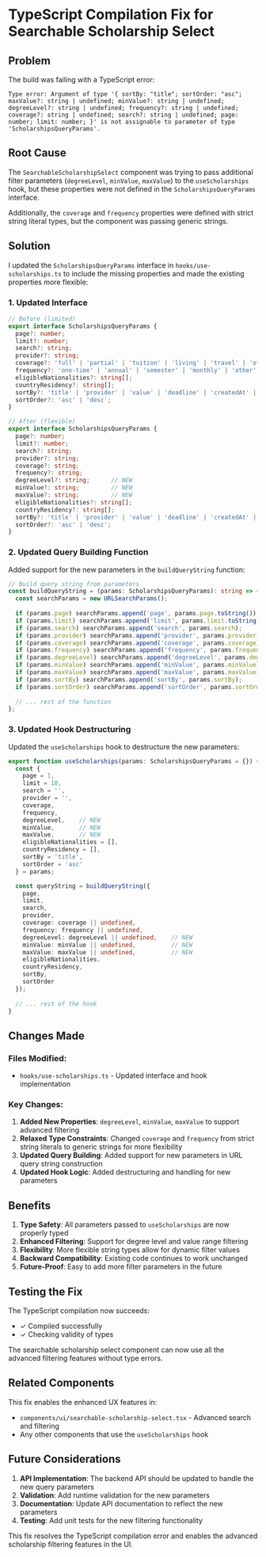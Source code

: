 # TypeScript Compilation Fix for Searchable Scholarship Select

## Problem
The build was failing with a TypeScript error:

```
Type error: Argument of type '{ sortBy: "title"; sortOrder: "asc"; maxValue?: string | undefined; minValue?: string | undefined; degreeLevel?: string | undefined; frequency?: string | undefined; coverage?: string | undefined; search?: string | undefined; page: number; limit: number; }' is not assignable to parameter of type 'ScholarshipsQueryParams'.
```

## Root Cause
The `SearchableScholarshipSelect` component was trying to pass additional filter parameters (`degreeLevel`, `minValue`, `maxValue`) to the `useScholarships` hook, but these properties were not defined in the `ScholarshipsQueryParams` interface.

Additionally, the `coverage` and `frequency` properties were defined with strict string literal types, but the component was passing generic strings.

## Solution
I updated the `ScholarshipsQueryParams` interface in `hooks/use-scholarships.ts` to include the missing properties and made the existing properties more flexible:

### 1. Updated Interface
```typescript
// Before (limited)
export interface ScholarshipsQueryParams {
  page?: number;
  limit?: number;
  search?: string;
  provider?: string;
  coverage?: 'full' | 'partial' | 'tuition' | 'living' | 'travel' | 'other';
  frequency?: 'one-time' | 'annual' | 'semester' | 'monthly' | 'other';
  eligibleNationalities?: string[];
  countryResidency?: string[];
  sortBy?: 'title' | 'provider' | 'value' | 'deadline' | 'createdAt' | 'updatedAt';
  sortOrder?: 'asc' | 'desc';
}

// After (flexible)
export interface ScholarshipsQueryParams {
  page?: number;
  limit?: number;
  search?: string;
  provider?: string;
  coverage?: string;
  frequency?: string;
  degreeLevel?: string;      // NEW
  minValue?: string;         // NEW
  maxValue?: string;         // NEW
  eligibleNationalities?: string[];
  countryResidency?: string[];
  sortBy?: 'title' | 'provider' | 'value' | 'deadline' | 'createdAt' | 'updatedAt';
  sortOrder?: 'asc' | 'desc';
}
```

### 2. Updated Query Building Function
Added support for the new parameters in the `buildQueryString` function:

```typescript
// Build query string from parameters
const buildQueryString = (params: ScholarshipsQueryParams): string => {
  const searchParams = new URLSearchParams();
  
  if (params.page) searchParams.append('page', params.page.toString());
  if (params.limit) searchParams.append('limit', params.limit.toString());
  if (params.search) searchParams.append('search', params.search);
  if (params.provider) searchParams.append('provider', params.provider);
  if (params.coverage) searchParams.append('coverage', params.coverage);
  if (params.frequency) searchParams.append('frequency', params.frequency);
  if (params.degreeLevel) searchParams.append('degreeLevel', params.degreeLevel); // NEW
  if (params.minValue) searchParams.append('minValue', params.minValue);           // NEW
  if (params.maxValue) searchParams.append('maxValue', params.maxValue);           // NEW
  if (params.sortBy) searchParams.append('sortBy', params.sortBy);
  if (params.sortOrder) searchParams.append('sortOrder', params.sortOrder);
  
  // ... rest of the function
};
```

### 3. Updated Hook Destructuring
Updated the `useScholarships` hook to destructure the new parameters:

```typescript
export function useScholarships(params: ScholarshipsQueryParams = {}) {
  const {
    page = 1,
    limit = 10,
    search = '',
    provider = '',
    coverage,
    frequency,
    degreeLevel,    // NEW
    minValue,       // NEW
    maxValue,       // NEW
    eligibleNationalities = [],
    countryResidency = [],
    sortBy = 'title',
    sortOrder = 'asc'
  } = params;

  const queryString = buildQueryString({
    page,
    limit,
    search,
    provider,
    coverage: coverage || undefined,
    frequency: frequency || undefined,
    degreeLevel: degreeLevel || undefined,    // NEW
    minValue: minValue || undefined,          // NEW
    maxValue: maxValue || undefined,          // NEW
    eligibleNationalities,
    countryResidency,
    sortBy,
    sortOrder
  });
  
  // ... rest of the hook
}
```

## Changes Made

### Files Modified:
- `hooks/use-scholarships.ts` - Updated interface and hook implementation

### Key Changes:
1. **Added New Properties**: `degreeLevel`, `minValue`, `maxValue` to support advanced filtering
2. **Relaxed Type Constraints**: Changed `coverage` and `frequency` from strict string literals to generic strings for more flexibility
3. **Updated Query Building**: Added support for new parameters in URL query string construction
4. **Updated Hook Logic**: Added destructuring and handling for new parameters

## Benefits

1. **Type Safety**: All parameters passed to `useScholarships` are now properly typed
2. **Enhanced Filtering**: Support for degree level and value range filtering
3. **Flexibility**: More flexible string types allow for dynamic filter values
4. **Backward Compatibility**: Existing code continues to work unchanged
5. **Future-Proof**: Easy to add more filter parameters in the future

## Testing the Fix

The TypeScript compilation now succeeds:
- ✓ Compiled successfully
- ✓ Checking validity of types

The searchable scholarship select component can now use all the advanced filtering features without type errors.

## Related Components

This fix enables the enhanced UX features in:
- `components/ui/searchable-scholarship-select.tsx` - Advanced search and filtering
- Any other components that use the `useScholarships` hook

## Future Considerations

1. **API Implementation**: The backend API should be updated to handle the new query parameters
2. **Validation**: Add runtime validation for the new parameters
3. **Documentation**: Update API documentation to reflect the new parameters
4. **Testing**: Add unit tests for the new filtering functionality

This fix resolves the TypeScript compilation error and enables the advanced scholarship filtering features in the UI.